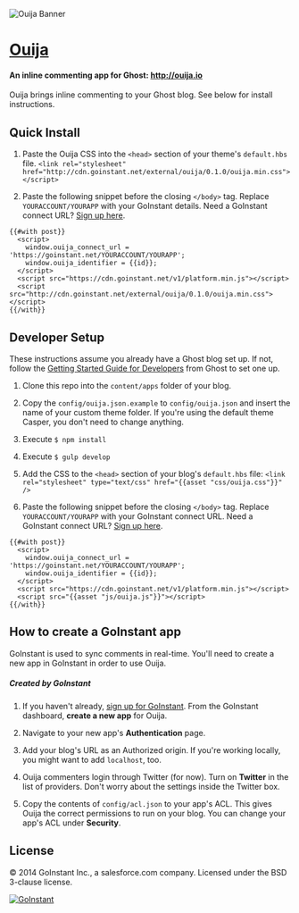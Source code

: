 ![Ouija Banner](https://dl.dropboxusercontent.com/u/783535/ouija/ouija-readme.png)

# [Ouija](http://ouija.io)
#### An inline commenting app for Ghost: http://ouija.io
Ouija brings inline commenting to your Ghost blog. See below for install instructions.

## Quick Install

1. Paste the Ouija CSS into the `<head>` section of your theme's `default.hbs` file. `<link rel="stylesheet" href="http://cdn.goinstant.net/external/ouija/0.1.0/ouija.min.css"></script>`

2. Paste the following snippet before the closing `</body>` tag. Replace `YOURACCOUNT/YOURAPP` with your GoInstant details.
Need a GoInstant connect URL? [Sign up here](https://goinstant.com/signup?src=ouija).

```
{{#with post}}
  <script>
    window.ouija_connect_url = 'https://goinstant.net/YOURACCOUNT/YOURAPP';
    window.ouija_identifier = {{id}};
  </script>
  <script src="https://cdn.goinstant.net/v1/platform.min.js"></script>
  <script src="http://cdn.goinstant.net/external/ouija/0.1.0/ouija.min.css"></script>
{{/with}}
```

## Developer Setup
These instructions assume you already have a Ghost blog set up. If not, follow the [Getting Started Guide for Developers](https://github.com/TryGhost/Ghost#getting-started-guide-for-developers) from Ghost to set one up.

1. Clone this repo into the `content/apps` folder of your blog.

1. Copy the `config/ouija.json.example` to `config/ouija.json` and insert the name of your custom theme folder. If you're using the default theme Casper, you don't need to change anything.

1. Execute `$ npm install`

1. Execute `$ gulp develop`

1. Add the CSS to the `<head>` section of your blog's `default.hbs` file: `<link rel="stylesheet" type="text/css" href="{{asset "css/ouija.css"}}" />`

1. Paste the following snippet before the closing `</body>` tag. Replace `YOURACCOUNT/YOURAPP` with your GoInstant connect URL.
Need a GoInstant connect URL? [Sign up here](https://goinstant.com/signup?src=ouija).

```
{{#with post}}
  <script>
    window.ouija_connect_url = 'https://goinstant.net/YOURACCOUNT/YOURAPP';
    window.ouija_identifier = {{id}};
  </script>
  <script src="https://cdn.goinstant.net/v1/platform.min.js"></script>
  <script src="{{asset "js/ouija.js"}}"></script>
{{/with}}
```

## How to create a GoInstant app

GoInstant is used to sync comments in real-time. You'll need to create a new app in GoInstant in order to use Ouija.

##### Created by GoInstant
1. If you haven't already, [sign up for GoInstant](https://goinstant.com/signup?src=ouija). From the GoInstant dashboard, __create a new app__ for Ouija.

1. Navigate to your new app's __Authentication__ page.

1. Add your blog's URL as an Authorized origin. If you're working locally, you might want to add `localhost`, too.

1. Ouija commenters login through Twitter (for now). Turn on __Twitter__ in the list of providers. Don't worry about the settings inside the Twitter box.

1. Copy the contents of `config/acl.json` to your app's ACL. This gives Ouija the correct permissions to run on your blog. You can change your app's ACL under __Security__.

## License
&copy; 2014 GoInstant Inc., a salesforce.com company. Licensed under the BSD 3-clause license.

[![GoInstant](http://goinstant.com/static/img/logo.png)](http://goinstant.com)
